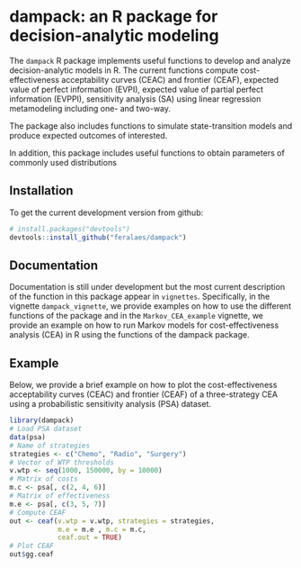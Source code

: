 # dampack: an R package for decision-analytic modeling
The `dampack` R package implements useful functions to develop and analyze decision-analytic models in R. The current functions compute cost-effectiveness acceptability curves (CEAC) and frontier (CEAF), expected value of perfect information (EVPI), expected value of partial perfect information (EVPPI), sensitivity analysis (SA) using linear regression metamodeling including one- and two-way. 

The package also includes functions to simulate state-transition models and produce expected outcomes of interested.

In addition, this package includes useful functions to obtain parameters of commonly used distributions 

## Installation 
To get the current development version from github:

```R
# install.packages("devtools")
devtools::install_github("feralaes/dampack")
```

## Documentation
Documentation is still under development but the most current description of the function in this package appear in `vignettes`. Specifically, in the vignette `dampack_vignette`, we provide examples on how to use the different functions of the package and in the `Markov_CEA_example` vignette, we provide an example on how to run Markov models for cost-effectiveness analysis (CEA) in R using the functions of the dampack package.

## Example
Below, we provide a brief example on how to plot the cost-effectiveness acceptability curves (CEAC) and frontier (CEAF) of a three-strategy CEA using a probabilistic sensitivity analysis (PSA) dataset.
```R
library(dampack)
# Load PSA dataset
data(psa)
# Name of strategies
strategies <- c("Chemo", "Radio", "Surgery")
# Vector of WTP thresholds
v.wtp <- seq(1000, 150000, by = 10000)
# Matrix of costs
m.c <- psa[, c(2, 4, 6)]
# Matrix of effectiveness
m.e <- psa[, c(3, 5, 7)]
# Compute CEAF
out <- ceaf(v.wtp = v.wtp, strategies = strategies, 
            m.e = m.e , m.c = m.c,
            ceaf.out = TRUE)
# Plot CEAF
out$gg.ceaf
```


